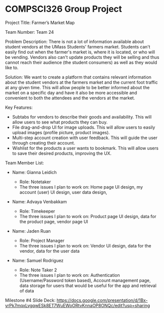 # COMPSCI326 Group Project

Project Title: Farmer’s Market Map

Team Number: Team 24

Problem Description: There is not a lot of information available about student vendors at the UMass Students' farmers market. Students can't easily find out when the farmer's market is, where it is located, or who will be vending. Vendors also can't update products they will be selling and thus cannot reach their audience (the student consumers) as well as they would like to.  

Solution: We want to create a platform that contains relevant information about the student vendors at the farmers market and the current foot traffic at any given time. This will allow people to be better informed about the market on a specific day and have it also be more accessible and convenient to both the attendees and the vendors at the market.


Key Features:
- Subtabs for vendors to describe their goods and availability. This will allow users to see what products they can buy.
- File drag-and-drop UI for image uploads. This will allow users to easily upload images (profile picture, product images).
- Multi-step account creation with user feedback. This will guide the user through creating their account.
- Wishlist for the products a user wants to bookmark. This will allow users to save their desired products, improving the UX.

Team Member List:

- Name: Gianna Leidich
  - Role: Notetaker
  - The three issues I plan to work on: Home page UI design, my account (user) UI design, user data design, 


- Name: Advaya Venbakkam
  - Role: Timekeeper
  - The three issues I plan to work on: Product page UI design, data for the product page, vendor page UI
    
- Name: Jaden Ruan
  - Role: Project Manager
  - The three issues I plan to work on: Vendor UI design, data for the vendor, data for the user data
    
 
- Name: Samuel Rodriguez
  - Role: Note Taker 2
  - The three issues I plan to work on: Authentication (Username/Password token based), Account management page, data storage for users that would be useful for the app and retrieval of data
 
Milestone #4 Slide Deck: https://docs.google.com/presentation/d/1Bx-yrPk7mqxLvgqwESk8ET7WuEWoORtvKnnaOP8ONQc/edit?usp=sharing 
